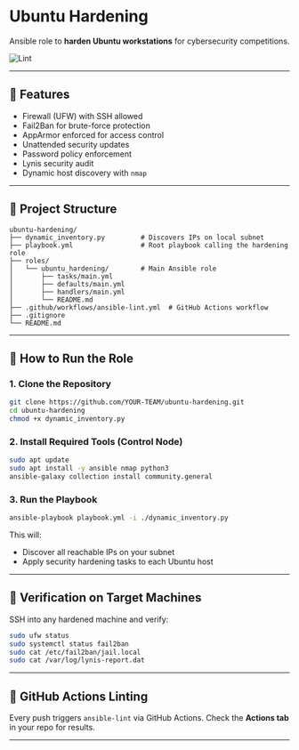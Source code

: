 # Ubuntu Hardening

Ansible role to **harden Ubuntu workstations** for cybersecurity competitions.

![Lint](https://github.com/jgordoMsu/ubuntu-hardening/actions/workflows/ansible-lint.yml/badge.svg)

---

## 🔐 Features
- Firewall (UFW) with SSH allowed
- Fail2Ban for brute-force protection
- AppArmor enforced for access control
- Unattended security updates
- Password policy enforcement
- Lynis security audit
- Dynamic host discovery with `nmap`

---

## 📂 Project Structure
```
ubuntu-hardening/
├── dynamic_inventory.py         # Discovers IPs on local subnet
├── playbook.yml                 # Root playbook calling the hardening role
├── roles/
│   └── ubuntu_hardening/        # Main Ansible role
│       ├── tasks/main.yml
│       ├── defaults/main.yml
│       ├── handlers/main.yml
│       └── README.md
├── .github/workflows/ansible-lint.yml  # GitHub Actions workflow
├── .gitignore
└── README.md
```

---

## 🚀 How to Run the Role

### 1. Clone the Repository
```bash
git clone https://github.com/YOUR-TEAM/ubuntu-hardening.git
cd ubuntu-hardening
chmod +x dynamic_inventory.py
```

### 2. Install Required Tools (Control Node)
```bash
sudo apt update
sudo apt install -y ansible nmap python3
ansible-galaxy collection install community.general
```

### 3. Run the Playbook
```bash
ansible-playbook playbook.yml -i ./dynamic_inventory.py
```

This will:
- Discover all reachable IPs on your subnet
- Apply security hardening tasks to each Ubuntu host

---

## 🔎 Verification on Target Machines
SSH into any hardened machine and verify:
```bash
sudo ufw status
sudo systemctl status fail2ban
sudo cat /etc/fail2ban/jail.local
sudo cat /var/log/lynis-report.dat
```

---

## 🧪 GitHub Actions Linting
Every push triggers `ansible-lint` via GitHub Actions. 
Check the **Actions tab** in your repo for results.

---



